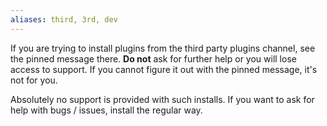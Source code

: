 ```yaml
---
aliases: third, 3rd, dev
---
```


If you are trying to install plugins from the third party plugins channel, see the pinned message there.
**Do not** ask for further help or you will lose access to support. If you cannot figure it out with the pinned message, it's not for you.

Absolutely no support is provided with such installs. If you want to ask for help with bugs / issues, install the regular way.